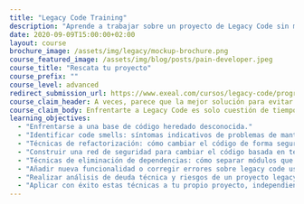 ```yaml
---
title: "Legacy Code Training"
description: "Aprende a trabajar sobre un proyecto de Legacy Code sin miedo a romper todo el sistema."
date: 2020-09-09T15:00:00+02:00
layout: course
brochure_image: /assets/img/legacy/mockup-brochure.png
course_featured_image: /assets/img/blog/posts/pain-developer.jpeg
course_title: "Rescata tu proyecto"
course_prefix: ""
course_level: advanced
redirect_submission_url: https://www.exeal.com/cursos/legacy-code/programa/
course_claim_header: A veces, parece que la mejor solución para evitar trabajar sobre Legacy Code es &quot;parar las máquinas&quot; y reescribir el código desde cero. <em>La experiencia nos dice que no</em>.
course_claim_body: Enfrentarte a Legacy Code es solo cuestión de tiempo, aunque vuelvas a escribir el código desde cero, en menos tiempo del que piensas ese código que has escrito va a ser por su naturaleza irremediablemente Legacy Code.
learning_objectives:
  - "Enfrentarse a una base de código heredado desconocida."
  - "Identificar code smells: síntomas indicativos de problemas de mantenibilidad en el código."
  - "Técnicas de refactorización: cómo cambiar el código de forma segura sin afectar a su comportamiento actual."
  - "Construir una red de seguridad para cambiar el código basada en tests automáticos."
  - "Técnicas de eliminación de dependencias: cómo separar módulos que están tan unidos que no se pueden testear."
  - "Añadir nueva funcionalidad o corregir errores sobre legacy code usando TDD."
  - "Realizar análisis de deuda técnica y riesgos de un proyecto legacy."
  - "Aplicar con éxito estas técnicas a tu propio proyecto, independientemente del lenguaje en el que esté escrito."
---
```

